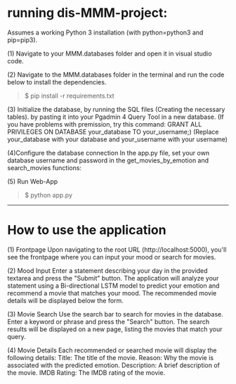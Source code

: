 # running dis-MMM-project:

Assumes a working Python 3 installation (with python=python3 and pip=pip3).

(1) Navigate to your MMM.databases folder and open it in visual studio code. 

(2) Navigate to the MMM.databases folder in the terminal and run the code below to install the dependencies.
>$ pip install -r requirements.txt

(3) Initialize the database, by running the SQL files (Creating the necessary tables).
    by pasting it into your Pgadmin 4 Query Tool in a new database.
    (If you have problems with premission, try this command: GRANT ALL PRIVILEGES ON DATABASE your_database TO your_username;)
    (Replace your_database with your database and your_username with your username)

(4)Configure the database connection
    In the app.py file, set your own database username and password in the get_movies_by_emotion and search_movies functions:

(5) Run Web-App
>$ python app.py


----------------------------------------------------------------------------------------------

# How to use the application

(1) Frontpage
    Upon navigating to the root URL (http://localhost:5000), you'll see the frontpage where you can input your mood or search for movies.

(2) Mood Input
    Enter a statement describing your day in the provided textarea and press the "Submit" button.
    The application will analyze your statement using a Bi-directional LSTM model to predict your emotion and recommend a movie that matches your mood.
    The recommended movie details will be displayed below the form.

(3) Movie Search
    Use the search bar to search for movies in the database.
    Enter a keyword or phrase and press the "Search" button.
    The search results will be displayed on a new page, listing the movies that match your query.

(4) Movie Details
    Each recommended or searched movie will display the following details:
    Title: The title of the movie.
    Reason: Why the movie is associated with the predicted emotion.
    Description: A brief description of the movie.
    IMDB Rating: The IMDB rating of the movie.